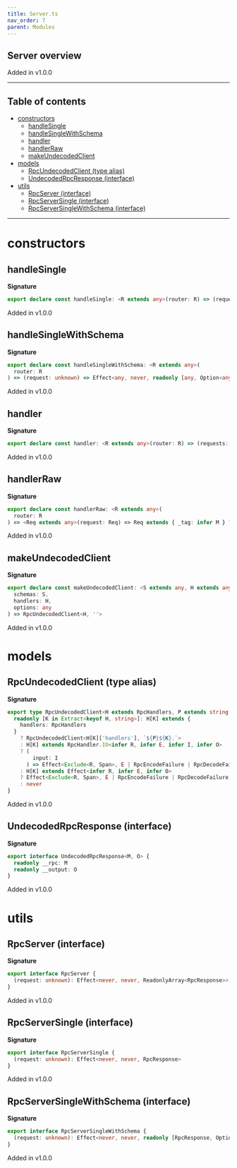 ```yaml
---
title: Server.ts
nav_order: 7
parent: Modules
---
```


## Server overview

Added in v1.0.0

---

<h2 class="text-delta">Table of contents</h2>

- [constructors](#constructors)
  - [handleSingle](#handlesingle)
  - [handleSingleWithSchema](#handlesinglewithschema)
  - [handler](#handler)
  - [handlerRaw](#handlerraw)
  - [makeUndecodedClient](#makeundecodedclient)
- [models](#models)
  - [RpcUndecodedClient (type alias)](#rpcundecodedclient-type-alias)
  - [UndecodedRpcResponse (interface)](#undecodedrpcresponse-interface)
- [utils](#utils)
  - [RpcServer (interface)](#rpcserver-interface)
  - [RpcServerSingle (interface)](#rpcserversingle-interface)
  - [RpcServerSingleWithSchema (interface)](#rpcserversinglewithschema-interface)

---

# constructors

## handleSingle

**Signature**

```ts
export declare const handleSingle: <R extends any>(router: R) => (request: unknown) => Effect<any, never, any>
```

Added in v1.0.0

## handleSingleWithSchema

**Signature**

```ts
export declare const handleSingleWithSchema: <R extends any>(
  router: R
) => (request: unknown) => Effect<any, never, readonly [any, Option<any>]>
```

Added in v1.0.0

## handler

**Signature**

```ts
export declare const handler: <R extends any>(router: R) => (requests: unknown) => Effect<any, never, readonly any[]>
```

Added in v1.0.0

## handlerRaw

**Signature**

```ts
export declare const handlerRaw: <R extends any>(
  router: R
) => <Req extends any>(request: Req) => Req extends { _tag: infer M } ? any : never
```

Added in v1.0.0

## makeUndecodedClient

**Signature**

```ts
export declare const makeUndecodedClient: <S extends any, H extends any>(
  schemas: S,
  handlers: H,
  options: any
) => RpcUndecodedClient<H, ''>
```

Added in v1.0.0

# models

## RpcUndecodedClient (type alias)

**Signature**

```ts
export type RpcUndecodedClient<H extends RpcHandlers, P extends string = ''> = {
  readonly [K in Extract<keyof H, string>]: H[K] extends {
    handlers: RpcHandlers
  }
    ? RpcUndecodedClient<H[K]['handlers'], `${P}${K}.`>
    : H[K] extends RpcHandler.IO<infer R, infer E, infer I, infer O>
    ? (
        input: I
      ) => Effect<Exclude<R, Span>, E | RpcEncodeFailure | RpcDecodeFailure, UndecodedRpcResponse<`${P}${K}`, O>>
    : H[K] extends Effect<infer R, infer E, infer O>
    ? Effect<Exclude<R, Span>, E | RpcEncodeFailure | RpcDecodeFailure, UndecodedRpcResponse<`${P}${K}`, O>>
    : never
}
```

Added in v1.0.0

## UndecodedRpcResponse (interface)

**Signature**

```ts
export interface UndecodedRpcResponse<M, O> {
  readonly __rpc: M
  readonly __output: O
}
```

Added in v1.0.0

# utils

## RpcServer (interface)

**Signature**

```ts
export interface RpcServer {
  (request: unknown): Effect<never, never, ReadonlyArray<RpcResponse>>
}
```

Added in v1.0.0

## RpcServerSingle (interface)

**Signature**

```ts
export interface RpcServerSingle {
  (request: unknown): Effect<never, never, RpcResponse>
}
```

Added in v1.0.0

## RpcServerSingleWithSchema (interface)

**Signature**

```ts
export interface RpcServerSingleWithSchema {
  (request: unknown): Effect<never, never, readonly [RpcResponse, Option<RpcSchema.Base>]>
}
```

Added in v1.0.0
